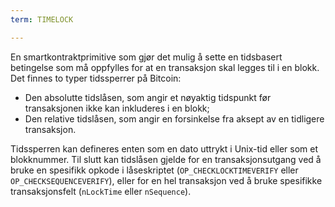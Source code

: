 ```yaml
---
term: TIMELOCK

---
```

En smartkontraktprimitive som gjør det mulig å sette en tidsbasert betingelse som må oppfylles for at en transaksjon skal legges til i en blokk. Det finnes to typer tidssperrer på Bitcoin:


- Den absolutte tidslåsen, som angir et nøyaktig tidspunkt før transaksjonen ikke kan inkluderes i en blokk;
- Den relative tidslåsen, som angir en forsinkelse fra aksept av en tidligere transaksjon.

Tidssperren kan defineres enten som en dato uttrykt i Unix-tid eller som et blokknummer. Til slutt kan tidslåsen gjelde for en transaksjonsutgang ved å bruke en spesifikk opkode i låseskriptet (`OP_CHECKLOCKTIMEVERIFY` eller `OP_CHECKSEQUENCEVERIFY`), eller for en hel transaksjon ved å bruke spesifikke transaksjonsfelt (`nLockTime` eller `nSequence`).